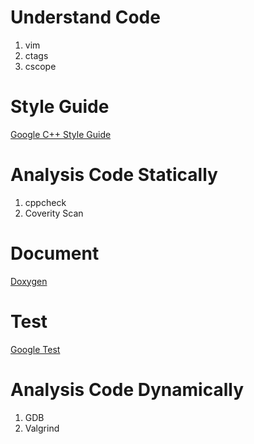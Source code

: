 
# Understand Code
1. vim
2. ctags
3. cscope

# Style Guide
[Google C++ Style Guide](https://google.github.io/styleguide/cppguide.html)

# Analysis Code Statically
1. cppcheck
2. Coverity Scan

# Document
[Doxygen](http://www.stack.nl/~dimitri/doxygen/)

# Test
[Google Test](https://github.com/google/googletest)

# Analysis Code Dynamically
1. GDB
2. Valgrind

